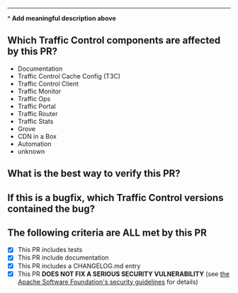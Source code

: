 <!--
Thank you for contributing! Please be sure to read our contribution guidelines: https://github.com/apache/trafficcontrol/blob/master/CONTRIBUTING.md
If this closes or relates to an existing issue, please reference it using one of the following:

closes: #ISSUE
related: #ISSUE

If this PR fixes a security vulnerability, DO NOT submit! Instead, contact
the Apache Traffic Control Security Team at security@trafficcontrol.apache.org and follow the
guidelines at https://apache.org/security regarding vulnerability disclosure.
-->

---
**^ Add meaningful description above**


## Which Traffic Control components are affected by this PR?
<!-- Please delete all components from this list that are NOT affected by this PR.
Feel free to add the name of a tool or script that is affected but not on the list.
-->
- Documentation
- Traffic Control Cache Config (T3C)
- Traffic Control Client <!-- Please specify which (Python, Go, or Java) -->
- Traffic Monitor
- Traffic Ops
- Traffic Portal
- Traffic Router
- Traffic Stats
- Grove
- CDN in a Box
- Automation <!-- Please specify which (GitHub Actions, Docker images, Ansible Roles, etc.) -->
- unknown

## What is the best way to verify this PR?
<!-- Please include here ALL the steps necessary to test your PR.
If your PR includes tests (and most should), provide the steps needed to run the tests.
If not, please provide step-by-step instructions to test the PR manually and explain why your PR does not need tests. -->


## If this is a bugfix, which Traffic Control versions contained the bug?
<!-- Delete this section if the PR is not a bugfix, or if the bug is only in the master branch.
Examples:
- 5.1.2
- 5.1.3 (RC1)
 -->


## The following criteria are ALL met by this PR
- [x] This PR includes tests <!-- If not, please delete this text and explain why this PR does not need tests. -->
- [x] This PR include documentation <!-- If not, please delete this text and explain why this PR does not need documentation. -->
- [x] This PR includes a CHANGELOG.md entry <!-- A fix for a bug from an ATC release, an improvement, or a new feature should include a changelog entry. -->
- [x] This PR **DOES NOT FIX A SERIOUS SECURITY VULNERABILITY** (see [the Apache Software Foundation's security guidelines](https://apache.org/security) for details)

<!--
Licensed to the Apache Software Foundation (ASF) under one
or more contributor license agreements.  See the NOTICE file
distributed with this work for additional information
regarding copyright ownership.  The ASF licenses this file
to you under the Apache License, Version 2.0 (the
"License"); you may not use this file except in compliance
with the License.  You may obtain a copy of the License at

    http://www.apache.org/licenses/LICENSE-2.0

Unless required by applicable law or agreed to in writing,
software distributed under the License is distributed on an
"AS IS" BASIS, WITHOUT WARRANTIES OR CONDITIONS OF ANY
KIND, either express or implied.  See the License for the
specific language governing permissions and limitations
under the License.
-->
